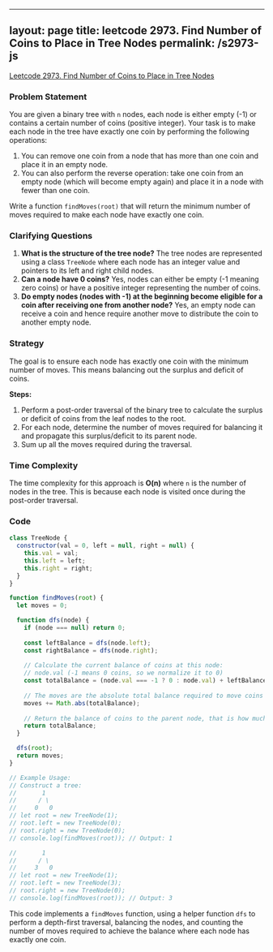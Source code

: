 
---
layout: page
title: leetcode 2973. Find Number of Coins to Place in Tree Nodes
permalink: /s2973-js
---
[Leetcode 2973. Find Number of Coins to Place in Tree Nodes](https://algoadvance.github.io/algoadvance/l2973)
### Problem Statement
You are given a binary tree with `n` nodes, each node is either empty (-1) or contains a certain number of coins (positive integer). Your task is to make each node in the tree have exactly one coin by performing the following operations: 
1. You can remove one coin from a node that has more than one coin and place it in an empty node.
2. You can also perform the reverse operation: take one coin from an empty node (which will become empty again) and place it in a node with fewer than one coin.

Write a function `findMoves(root)` that will return the minimum number of moves required to make each node have exactly one coin.

### Clarifying Questions
1. **What is the structure of the tree node?**
   The tree nodes are represented using a class `TreeNode` where each node has an integer value and pointers to its left and right child nodes.
2. **Can a node have 0 coins?**
   Yes, nodes can either be empty (-1 meaning zero coins) or have a positive integer representing the number of coins.
3. **Do empty nodes (nodes with -1) at the beginning become eligible for a coin after receiving one from another node?**
   Yes, an empty node can receive a coin and hence require another move to distribute the coin to another empty node.

### Strategy
The goal is to ensure each node has exactly one coin with the minimum number of moves. This means balancing out the surplus and deficit of coins.

**Steps:**
1. Perform a post-order traversal of the binary tree to calculate the surplus or deficit of coins from the leaf nodes to the root.
2. For each node, determine the number of moves required for balancing it and propagate this surplus/deficit to its parent node.
3. Sum up all the moves required during the traversal.

### Time Complexity
The time complexity for this approach is **O(n)** where `n` is the number of nodes in the tree. This is because each node is visited once during the post-order traversal.

### Code

```javascript
class TreeNode {
  constructor(val = 0, left = null, right = null) {
    this.val = val;
    this.left = left;
    this.right = right;
  }
}

function findMoves(root) {
  let moves = 0;

  function dfs(node) {
    if (node === null) return 0;
    
    const leftBalance = dfs(node.left);
    const rightBalance = dfs(node.right);
    
    // Calculate the current balance of coins at this node:
    // node.val (-1 means 0 coins, so we normalize it to 0)
    const totalBalance = (node.val === -1 ? 0 : node.val) + leftBalance + rightBalance - 1;
    
    // The moves are the absolute total balance required to move coins to/from this node.
    moves += Math.abs(totalBalance);
    
    // Return the balance of coins to the parent node, that is how much coins need to be moved.
    return totalBalance;
  }

  dfs(root);
  return moves;
}

// Example Usage:
// Construct a tree:
//       1
//      / \
//     0   0
// let root = new TreeNode(1);
// root.left = new TreeNode(0);
// root.right = new TreeNode(0);
// console.log(findMoves(root)); // Output: 1

//       1
//      / \
//     3   0
// let root = new TreeNode(1);
// root.left = new TreeNode(3);
// root.right = new TreeNode(0);
// console.log(findMoves(root)); // Output: 3
```

This code implements a `findMoves` function, using a helper function `dfs` to perform a depth-first traversal, balancing the nodes, and counting the number of moves required to achieve the balance where each node has exactly one coin.
